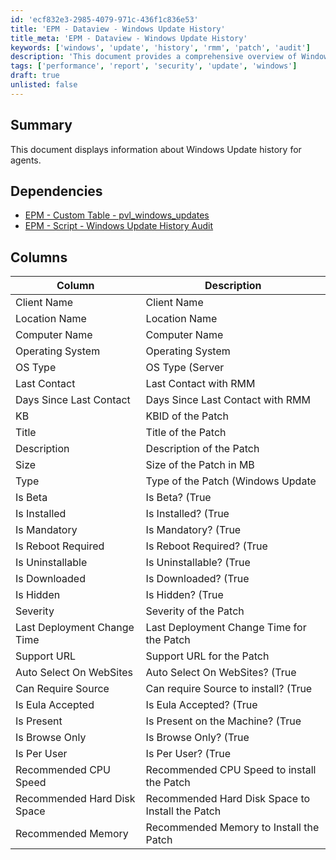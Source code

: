 ```yaml
---
id: 'ecf832e3-2985-4079-971c-436f1c836e53'
title: 'EPM - Dataview - Windows Update History'
title_meta: 'EPM - Dataview - Windows Update History'
keywords: ['windows', 'update', 'history', 'rmm', 'patch', 'audit']
description: 'This document provides a comprehensive overview of Windows Update history for agents, detailing the various columns of information such as client name, operating system, patch details, and installation status. It also lists dependencies for effective auditing and management of Windows updates.'
tags: ['performance', 'report', 'security', 'update', 'windows']
draft: true
unlisted: false
---
```


## Summary

This document displays information about Windows Update history for agents.

## Dependencies

- [EPM - Custom Table - pvl_windows_updates](<../cwa/tables/pvl_windows_updates.md>)
- [EPM - Script - Windows Update History Audit](https://proval.itglue.com/DOC-5078775-12275093)

## Columns

| Column                          | Description                                       |
|---------------------------------|---------------------------------------------------|
| Client Name                     | Client Name                                       |
| Location Name                   | Location Name                                     |
| Computer Name                   | Computer Name                                     |
| Operating System                | Operating System                                  |
| OS Type                         | OS Type (Server | Workstation)                   |
| Last Contact                    | Last Contact with RMM                             |
| Days Since Last Contact         | Days Since Last Contact with RMM                  |
| KB                              | KBID of the Patch                                 |
| Title                           | Title of the Patch                                |
| Description                     | Description of the Patch                          |
| Size                            | Size of the Patch in MB                           |
| Type                            | Type of the Patch (Windows Update | Driver | Third Party) |
| Is Beta                         | Is Beta? (True | False)                          |
| Is Installed                    | Is Installed? (True | False)                     |
| Is Mandatory                    | Is Mandatory? (True | False)                     |
| Is Reboot Required              | Is Reboot Required? (True | False)               |
| Is Uninstallable                | Is Uninstallable? (True | False)                 |
| Is Downloaded                   | Is Downloaded? (True | False)                    |
| Is Hidden                       | Is Hidden? (True | False)                        |
| Severity                        | Severity of the Patch                             |
| Last Deployment Change Time      | Last Deployment Change Time for the Patch        |
| Support URL                     | Support URL for the Patch                         |
| Auto Select On WebSites         | Auto Select On WebSites? (True | False)          |
| Can Require Source              | Can require Source to install? (True | False)    |
| Is Eula Accepted                | Is Eula Accepted? (True | False)                 |
| Is Present                      | Is Present on the Machine? (True | False)        |
| Is Browse Only                  | Is Browse Only? (True | False)                   |
| Is Per User                     | Is Per User? (True | False)                      |
| Recommended CPU Speed           | Recommended CPU Speed to install the Patch        |
| Recommended Hard Disk Space     | Recommended Hard Disk Space to Install the Patch  |
| Recommended Memory              | Recommended Memory to Install the Patch           |



